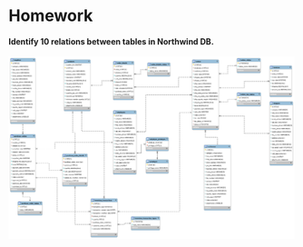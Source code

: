 # Homework

#### Identify 10 relations between tables in Northwind DB.

<img src="northwind-erd.png">
